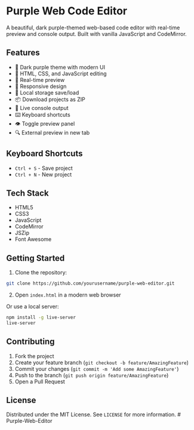 # Purple Web Code Editor

A beautiful, dark purple-themed web-based code editor with real-time preview and console output. Built with vanilla JavaScript and CodeMirror.

## Features

- 🎨 Dark purple theme with modern UI
- 📝 HTML, CSS, and JavaScript editing
- 🔄 Real-time preview
- 📱 Responsive design
- 💾 Local storage save/load
- 📦 Download projects as ZIP
- 🎯 Live console output
- ⌨️ Keyboard shortcuts
- 👁️ Toggle preview panel
- 🔍 External preview in new tab

## Keyboard Shortcuts

- `Ctrl + S` - Save project
- `Ctrl + N` - New project

## Tech Stack

- HTML5
- CSS3
- JavaScript
- CodeMirror
- JSZip
- Font Awesome

## Getting Started

1. Clone the repository:
```bash
git clone https://github.com/yourusername/purple-web-editor.git
```

2. Open `index.html` in a modern web browser

Or use a local server:
```bash
npm install -g live-server
live-server
```

## Contributing

1. Fork the project
2. Create your feature branch (`git checkout -b feature/AmazingFeature`)
3. Commit your changes (`git commit -m 'Add some AmazingFeature'`)
4. Push to the branch (`git push origin feature/AmazingFeature`)
5. Open a Pull Request

## License

Distributed under the MIT License. See `LICENSE` for more information.
#   P u r p l e - W e b - E d i t o r  
 